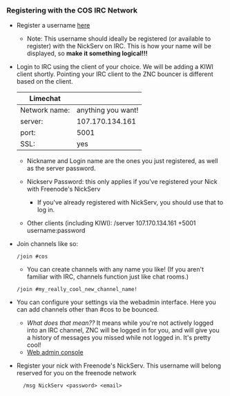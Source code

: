 ### Registering with the COS IRC Network

* Register a username [here](http://107.170.134.161:5000)
    * Note: This username should ideally be registered (or available to register) with the NickServ on IRC.  This is how your name will be displayed, so **make it something logical!!!**

*  Login to IRC using the client of your choice. We will be adding a KIWI client shortly.  Pointing your IRC client to the ZNC bouncer is different based on the client.
    
    |Limechat|  |
    |-------|-------|
    |Network name: | anything you want!|
    |server:| 107.170.134.161|
    |port:| 5001|
    |SSL:| yes|

    * Nickname and Login name are the ones you just registered, as well as the server password.

    * Nickserv Password: this only applies if you've registered your Nick with Freenode's NickServ
        * If you've already registered with NickServ, you should use that to log in.

    * Other clients (including KIWI):
            /server 107.170.134.161 +5001 username:password

* Join channels like so:

    `/join #cos`

    * You can create channels with any name you like!  (If you aren't familiar with IRC, channels function just like chat rooms.)

    `/join #my_really_cool_new_channel_name!`

* You can configure your settings via the webadmin interface. Here you can add channels other than #cos to be bounced.
    * *What does that mean??*  It means while you're not actively logged into an IRC channel, ZNC will be logged in for you, and will give you a history of messages you missed while not logged in.  It's pretty cool!
    * [Web admin console](https://107.170.134.161:5001)

* Register your nick with Freenode's NickServ. This username will belong reserved for you on the freenode network

        /msg NickServ <password> <email>


